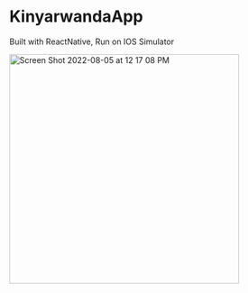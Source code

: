 # KinyarwandaApp
Built with ReactNative, Run on IOS Simulator 


<img width="407" alt="Screen Shot 2022-08-05 at 12 17 08 PM" src="https://user-images.githubusercontent.com/79244584/183145971-3c2d16d2-e7b2-4187-bd9d-968e6cb780f6.png">
